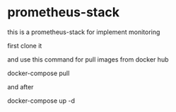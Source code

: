 # prometheus-stack
this is a prometheus-stack for implement monitoring 

first clone it 

and use this command for pull images from docker hub

docker-compose pull

and after

docker-compose up -d
